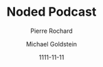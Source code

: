 ---
layout: media
title: Noded Podcast
date: 1111-11-11
categories: ['Podcasts']
author: ['Pierre Rochard', 'Michael Goldstein']
excerpt: Michael Goldstein and Pierre Rochard talk with Vortex about his Programming With Bitcoin workshop, BTCPay Server, and Bitcoin content creation..
external_url: https://noded.org/
---